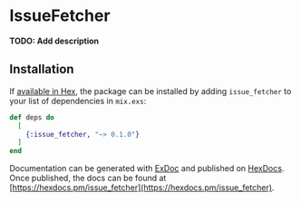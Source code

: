 # IssueFetcher

**TODO: Add description**

## Installation

If [available in Hex](https://hex.pm/docs/publish), the package can be installed
by adding `issue_fetcher` to your list of dependencies in `mix.exs`:

```elixir
def deps do
  [
    {:issue_fetcher, "~> 0.1.0"}
  ]
end
```

Documentation can be generated with [ExDoc](https://github.com/elixir-lang/ex_doc)
and published on [HexDocs](https://hexdocs.pm). Once published, the docs can
be found at [https://hexdocs.pm/issue_fetcher](https://hexdocs.pm/issue_fetcher).

